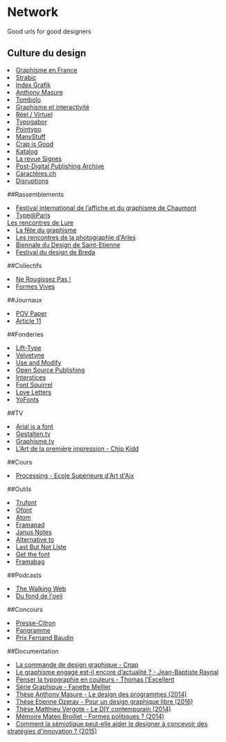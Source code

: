 # Network
Good urls for good designers


## Culture du design

<li><a href="http://www.cnap.graphismeenfrance.fr/" target="_blank">Graphisme en France</a> </li>
<li><a href="http://strabic.fr/" target="_blank">Strabic</a> </li>
<li> <a href="http://indexgrafik.fr/" target="_blank">Index Grafik</a></li>
<li> <a href="http://www.anthonymasure.com/" target="_blank">Anthony Masure</a></li>
<li> <a href="http://www.t-o-m-b-o-l-o.eu/" target="_blank">Tombolo</a></li>
<li> <a href="http://graphism.fr/" target="_blank">Graphisme et interactivité</a></li>
<li> <a href="http://reelvirtuel.univ-paris1.fr/" target="_blank">Réel / Virtuel</a></li>
<li> <a href="http://typogabor.com" target="_blank">Typogabor</a></li>
<li> <a href="http://www.pointypo.com/" target="_blank">Pointypo</a></li>
<li> <a href="http://www.manystuff.org/" target="_blank">ManyStuff</a></li>
<li> <a href="http://crapisgood.com/" target="_blank">Crap is Good</a></li>
<li> <a href="http://k-t-l-g.com" target="_blank">Katalog</a></li>
<li> <a href="http://signes.org" target="_blank">La revue Signes</a></li>
<li> <a href="http://p-dpa.net" target="_blank">Post-Digital Publishing Archive</a></li>
<li> <a href="http://caracteres.ch" target="_blank">Caractères.ch</a></li>
<li> <a href="http://disruptions.fr" target="_blank">Disruptions</a></li>


##Rassemblements

<li> <a href="http://www.cig-chaumont.com/" target="_blank">Festival international de l’affiche et du graphisme de Chaumont</a></li>
<li> <a href="https://www.typeparis.com/" target="_blank">Type@Paris</a></li>
</li><a href="http://delure.org/" target="_blank">Les rencontres de Lure</a></li>
<li> <a href="http://www.fetedugraphisme.org/" target="_blank">La fête du graphisme</a></li>
<li> <a href="http://www.rencontres-arles.com/Home" target="_blank">Les rencontres de la photographie d'Arles</a></li>
<li> <a href="http://www.biennale-design.com/saint-etienne/" target="_blank">Biennale du Design de Saint-Etienne</a></li>
<li> <a href="http://gdfb.nl/en" target="_blank">Festival du design de Breda</a></li>
											
##Collectifs

<li> <a href="http://www.nerougissezpas.fr/" target="_blank">Ne Rougissez Pas !</a></li>
<li> <a href="http://www.formes-vives.org/" target="_blank">Formes Vives</a></li>
													

##Journaux

<li> <a href="http://www.povpaper.com/" target="_blank">POV Paper</a></li>
<li> <a href="http://www.article11.info/" target="_blank">Article 11</a></li>

##Fonderies

<li> <a href="http://www.lift-type.fr/" target="_blank">Lift-Type</a></li>
<li> <a href="http://www.velvetyne.fr/" target="_blank">Velvetyne</a></li>
<li> <a href="http://usemodify.com/" target="_blank">Use and Modify</a></li>
<li> <a href="http://osp.kitchen" target="_blank"> Open Source Publishing </a></li>
<li> <a href="http://typotheque.interstices.io/" target="_blank"> Interstices </a></li>
<li> <a href="http://www.fontsquirrel.com/" target="_blank">Font Squirrel</a></li>
<li> <a href="http://www.love-letters.be/" target="_blank">Love Letters</a></li>
<li> <a href="http://yoworks.com/yofonts/index.html" target="_blank">YoFonts</a></li>

##TV

<li> <a href="https://www.youtube.com/watch?v=oxrzJYpS5WQ" target="_blank">Arial is a font</a></li>
<li> <a href="http://www.gestalten.tv/" target="_blank">Gestalten.tv</a></li>
<li> <a href="http://www.graphisme.tv/" target="_blank">Graphisme.tv</a></li>
<li> <a href="http://www.ted.com/talks/chip_kidd_the_art_of_first_impressions_in_design_and_life" target="_blank">L'Art de la première impression - Chip Kidd</a></li>

##Cours

<li> <a href="http://www.ecole-art-aix.fr/rubrique81.html" target="_blank">Processing - Ecole Supérieure d'Art d'Aix</a></li>

##Outils

<li> <a href="https://trufont.github.io/" target="_blank">Trufont</a></li>
<li> <a href="http://www.ofont.net/" target="_blank">Ofont</a></li>
<li> <a href="https://atom.io/" target="_blank">Atom</a></li>
<li> <a href="https://Framapad.org/" target="_blank">Framapad</a></li>
<li> <a href="http://www.janusnotes.com/" target="_blank">Janus Notes</a></li>
<li> <a href="http://alternativeto.net/" target="_blank">Alternative to</a></li>
<li> <a href="http://lastbutnotliste.com/" target="_blank">Last But Not Liste</a></li>
<li> <a href="http://getthefont.com/" target="_blank">Get the font</a></li>
<li> <a href="http://framabag.org/" target="_blank">Framabag</a></li>

##Podcasts

<li> <a href="https://www.youtube.com/user/TheWalkingWebLive" target="_blank">The Walking Web</a></li>
<li> <a href="https://soundcloud.com/du-fond-de-loeil" target="_blank">Du fond de l'oeil</a></li>

##Concours

<li> <a href="http://www.pressecitron.org/" target="_blank">Presse-Citron</a></li>
<li><a class="popup" href="http://www.pangramme.org/" target="_blank">Pangramme</a></li>
<li> <a href="http://www.prixfernandbaudinprijs.be" target="_blank">Prix Fernand Baudin</a></li>
	
##Documentation

<li> <a href="http://www.cnap.fr/sites/default/files/publication/138360_commandedesigngraphique_web.pdf" target="_blank"> La commande de design graphique - Cnap</a></li>
<li> <a href="http://graphism.fr/jbraynal_memoire_textes.pdf" target="_blank"><i class="fa fa-file-o"></i> Le graphisme engagé est-il encore d’actualité ? - Jean-Baptiste Raynal</a></li>
<li> <a href="http://typo.thomaslexcellent.com/memoire.pdf" target="_blank">Penser la typographie en couleurs - Thomas l'Excellent</a></li>
<li> <a href="http://www.cnap.graphismeenfrance.fr/sites/default/files/livret_serie_graphique.pdf" target="_blank">Série Graphique - Fanette Mellier</a></li>
<li> <a href="http://www.softphd.com/downloads/Th%C3%A8se%20Anthony%20Masure%20-%20Le%20design%20des%20programmes%20%282014%29.pdf" target="_blank"> Thèse Anthony Masure - Le design des programmes (2014)</a></li>
<li> <a href="http://www.etienneozeray.fr/PourUnDesignGraphiqueLibre_v2.1/PourUnDesignGraphiqueLibre_v2-1_screen.pdf" target="_blank">Thèse Etienne Ozeray - Pour un design graphique libre (2016)</a></li>
<li> <a href="http://www.ensci.com/uploads/media/memoire_Matthieu_Vergote.pdf" target="_blank"> Thèse Matthieu Vergote - Le DIY contemporain (2014)</a></li>
<li> <a href="http://www.ecal.ch/download/wysiwyg/657bcde7c2efb8844d63bdc6b8f9f04b.pdf/ECAL_MateoBroillet.pdf" target="_blank">Mémoire Mateo Broillet - Formes politiques ? (2014)</a></li>
<li> <a href="http://archivesic.ccsd.cnrs.fr/sic_01135984/document" target="_blank"> Comment la sémiotique peut-elle aider le designer à concevoir des stratégies d'innovation ? (2015)</a></li>



